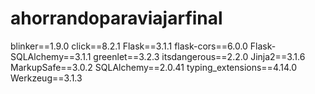 # ahorrandoparaviajarfinal
blinker==1.9.0
click==8.2.1
Flask==3.1.1
flask-cors==6.0.0
Flask-SQLAlchemy==3.1.1
greenlet==3.2.3
itsdangerous==2.2.0
Jinja2==3.1.6
MarkupSafe==3.0.2
SQLAlchemy==2.0.41
typing_extensions==4.14.0
Werkzeug==3.1.3
